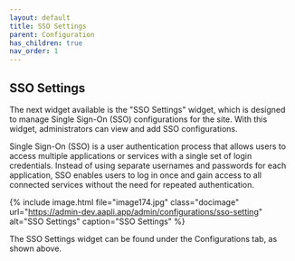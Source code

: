 ```yaml
---
layout: default
title: SSO Settings
parent: Configuration
has_children: true
nav_order: 1
---
```


## SSO Settings

The next widget available is the "SSO Settings" widget, which is designed to manage Single Sign-On (SSO) configurations for the site. With this widget, administrators can view and add SSO configurations.

Single Sign-On (SSO) is a user authentication process that allows users to access multiple applications or services with a single set of login credentials. Instead of using separate usernames and passwords for each application, SSO enables users to log in once and gain access to all connected services without the need for repeated authentication.

{% include image.html file="image174.jpg" class="docimage" url="https://admin-dev.aapli.app/admin/configurations/sso-setting" alt="SSO Settings" caption="SSO Settings" %}

The SSO Settings widget can be found under the Configurations tab, as shown above.